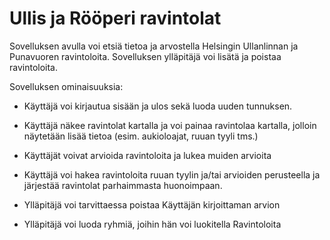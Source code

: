# Ullis ja Rööperi ravintolat

Sovelluksen avulla voi etsiä tietoa ja arvostella Helsingin Ullanlinnan ja Punavuoren ravintoloita. Sovelluksen ylläpitäjä voi lisätä ja poistaa ravintoloita.

Sovelluksen ominaisuuksia:

* Käyttäjä voi kirjautua sisään ja ulos sekä luoda uuden tunnuksen.
* Käyttäjä näkee ravintolat kartalla ja voi painaa ravintolaa kartalla, jolloin näytetään lisää tietoa (esim. aukioloajat, ruuan tyyli tms.)

* Käyttäjät voivat arvioida ravintoloita ja lukea muiden arvioita
* Käyttäjä voi hakea ravintoloita ruuan tyylin ja/tai arvioiden perusteella ja järjestää ravintolat parhaimmasta huonoimpaan.
* Ylläpitäjä voi tarvittaessa poistaa Käyttäjän kirjoittaman arvion
* Ylläpitäjä voi luoda ryhmiä, joihin hän voi luokitella Ravintoloita
